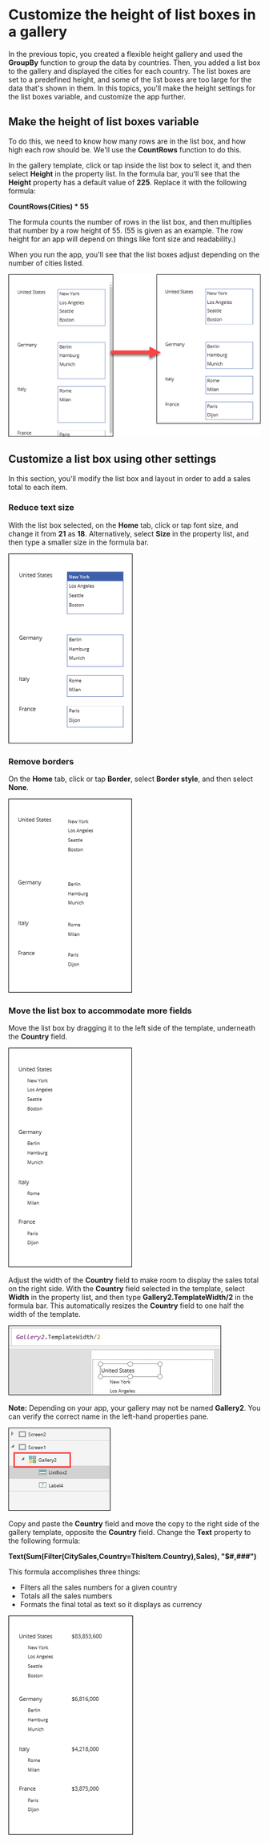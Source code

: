 <properties
   pageTitle="Customize the height of list boxes in a gallery | Microsoft PowerApps"
   description="Make the height of list boxes in a gallery variable using a formula"
   services=""
   suite="powerapps"
   documentationCenter="na"
   authors="v-subohe"
   manager="anneta"
   editor=""
   tags=""/>

<tags
   ms.service="powerapps"
   ms.devlang="na"
   ms.topic="get-started-article"
   ms.tgt_pltfrm="na"
   ms.workload="na"
   ms.date="08/06/2017"
   ms.author="v-subohe"/>

# Customize the height of list boxes in a gallery
In the previous topic, you created a flexible height gallery and used the **GroupBy** function to group the data by countries. Then, you added a list box to the gallery and displayed the cities for each country. The list boxes are set to a predefined height, and some of the list boxes are too large for the data that's shown in them. In this topics, you'll make the height settings for the list boxes variable, and customize the app further.

## Make the height of list boxes variable

To do this, we need to know how many rows are in the list box, and how high each row should be. We'll use the **CountRows** function to do this. 

In the gallery template, click or tap inside the list box to select it, and then select **Height** in the property list. In the formula bar, you'll see that the **Height** property has a default value of **225**.  Replace it with the following formula:

**CountRows(Cities) * 55**

The formula counts the number of rows in the list box, and then multiplies that number by a row height of 55. (55 is given as an example. The row height for an app will depend on things like font size and readability.)

When you run the app, you'll see that the list boxes adjust depending on the number of cities listed.

![Variable height list box](./media/learning-customize-listbox-height/variable-listbox.png)

## Customize a list box using other settings

In this section, you'll modify the list box and layout in order to add a sales total to each item. 

### Reduce text size
With the list box selected, on the **Home** tab, click or tap font size, and change it from **21** as **18**. Alternatively, select **Size** in the property list, and then type a smaller size in the formula bar.

![Reduce font](./media/learning-customize-listbox-height/reduce-font.png)

### Remove borders
On the **Home** tab, click or tap **Border**, select **Border style**, and then select **None**.

![Remove border](./media/learning-customize-listbox-height/remove-border.png)

### Move the list box to accommodate more fields
Move the list box by dragging it to the left side of the template, underneath the **Country** field.

![Move listbox](./media/learning-customize-listbox-height/move-listbox.png)

Adjust the width of the **Country** field to make room to display the sales total on the right side. With the **Country** field selected in the template, select **Width** in the property list, and then type **Gallery2.TemplateWidth/2** in the formula bar. This automatically resizes the **Country** field to one half the width of the template.

![Reduce width](./media/learning-customize-listbox-height/half-width.png) 

**Note:** Depending on your app, your gallery may not be named **Gallery2**. You can verify the correct name in the left-hand properties pane. 

![Gallery name](./media/learning-customize-listbox-height/gallery-name.png)

Copy and paste the **Country** field and move the copy to the right side of the gallery template, opposite the **Country** field. Change the **Text** property to the following formula:

**Text(Sum(Filter(CitySales,Country=ThisItem.Country),Sales), "$#,###")**

This formula accomplishes three things:

- Filters all the sales numbers for a given country
- Totals all the sales numbers
- Formats the final total as text so it displays as currency

![Final screen](./media/learning-customize-listbox-height/final-display.png)

